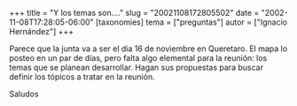 +++
title = "Y los temas son...."
slug = "20021108172805502"
date = "2002-11-08T17:28:05-06:00"
[taxonomies]
tema = ["preguntas"]
autor = ["Ignacio Hernández"]
+++

Parece que la junta va a ser el dia 16 de noviembre en Queretaro. El
mapa lo posteo en un par de días, pero falta algo elemental para la
reunión: los temas que se planean desarrollar.
Hagan sus propuestas para buscar definir los tópicos a tratar en la
reunión.

Saludos

